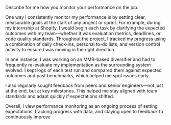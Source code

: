 Describe for me how you monitor your performance on the job.

One way I consistently monitor my performance is by setting clear, measurable goals at the start of any project or sprint. For example, during my internship at Shopify, I would begin each task by clarifying the expected outcomes with my team—whether it was evaluation metrics, deadlines, or code quality standards. Throughout the project, I tracked my progress using a combination of daily check-ins, personal to-do lists, and version control activity to ensure I was moving in the right direction.

In one instance, I was working on an MMR-based diversifier and had to frequently re-evaluate my implementation as the surrounding system evolved. I kept logs of each test run and compared them against expected outcomes and past benchmarks, which helped me spot issues early.

I also regularly sought feedback from peers and senior engineers—not just at the end, but at key milestones. This helped me stay aligned with team standards and adapt quickly if expectations shifted.

Overall, I view performance monitoring as an ongoing process of setting expectations, tracking progress with data, and staying open to feedback to continuously improve
